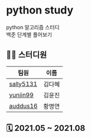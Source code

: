 # python study
python 알고리즘 스터디<br>
백준 단계별 풀어보기

## 👩‍💻 스터디원

| 팀원                            | 이름   | 
|----------------------------------------| ------ | 
| [sally5131](https://github.com/sally5131)| 김다혜 | 
| [yunjin99](https://github.com/yunjin99) | 김윤진 |
| [auddus16](https://github.com/auddus16)| 황명연 |

## 🗓️ 2021.05 ~ 2021.08


